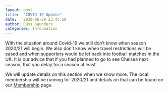 ```yaml
---
layout: post
title:  "COVID-19 Update"
date:   2020-06-28 23:43:59
author: Russ Saunders
categories: Information
---
```

With the situation around Covid-19 we still don’t know when season 2020/21 will begin. We also don’t know when travel restrictions will be eased and when supporters would be let back into football matches in the UK.
It is our advice that if you had planned to go to see Chelsea next season, that you delay for a season at least.

We will update details on this section when we know more.
The local membership will be running for 2020/21 and details on that can be found on our [Membership](https://www.melbournechelsea.com.au/membership/) page.
